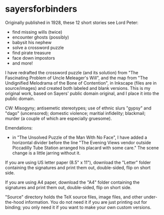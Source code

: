 # sayersforbinders
Originally published in 1928, these 12 short stories see Lord Peter:
* find missing wills (twice)
* encounter ghosts (possibly)
* babysit his nephew
* solve a crossword puzzle
* find pirate treasure
* face down impostors
* and more!

I have redrafted the crossword puzzle (and its solution) from "The Fascinating Problem of Uncle Meleager's Will", and the map from "The Undignified Melodrama of the Bone of Contention", in Inkscape (files are in source/images) and created both labeled and blank versions. This is my original work, based on Sayers' public domain original, and I place it into the public domain.

CW: Misogyny; antisemetic stereotypes; use of ethnic slurs "gypsy" and "dago" (uncensored); domestic violence; maritial infidelity; blackmail; murder (a couple of which are especially gruesome).

Emendations:
* in "The Unsolved Puzzle of the Man With No Face", I have added a horizontal divider before the line "The Evening Views vendor outside Piccadilly Tube Station arranged his placard with some care." The scene change is a little jarring without it.

If you are using US letter paper (8.5" x 11"), download the "Letter" folder containing the signatures and print them out, double-sided, flip on short side.

If you are using A4 paper, download the "A4" folder containing the signatures and print them out, double-sided, flip on short side.

"Source" directory holds the TeX source files, image files, and other under-the-hood information. You do not need it if you are just printing out for binding; you only need it if you want to make your own custom versions.
